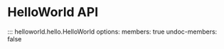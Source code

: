 # HelloWorld API

::: helloworld.hello.HelloWorld
    options:
      members: true
      undoc-members: false
